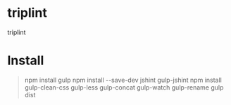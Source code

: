 # triplint
triplint

# Install 
> npm install gulp
> npm install --save-dev jshint gulp-jshint 
> npm install gulp-clean-css gulp-less gulp-concat gulp-watch gulp-rename
> gulp dist




